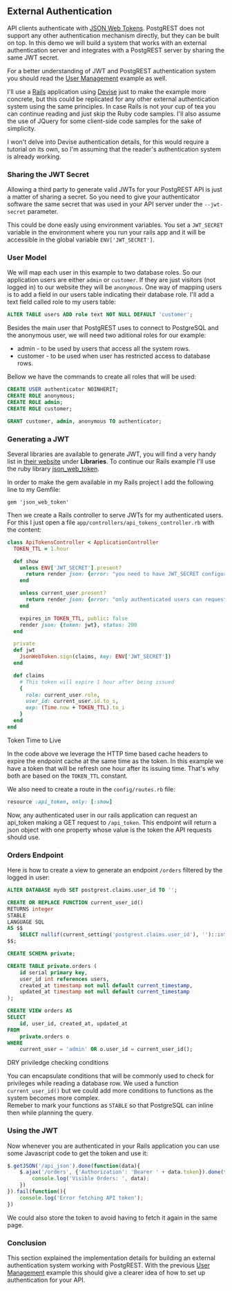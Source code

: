 ## External Authentication

API clients authenticate with [JSON Web Tokens](http://jwt.io).
PostgREST does not support any other authentication mechanism
directly, but they can be built on top. In this demo we will build
a system that works with an external authentication server
and integrates with a PostgREST server by sharing the same JWT secret.

For a better understanding of JWT and PostgREST authentication system you should read
the [User Management](users/) example as well.

I'll use a [Rails](http://rubyonrails.org) application using [Devise](https://github.com/plataformatec/devise)
just to make the example more concrete, but this could be replicated for
any other external authentication system using the same principles.
In case Rails is not your cup of tea you can continue reading and
just skip the Ruby code samples. I'll also assume
the use of JQuery for some client-side code samples for the sake of simplicity.

I won't delve into Devise authentication details, for this would require a tutorial on its own,
so I'm assuming that the reader's authentication system is already working.

### Sharing the JWT Secret

Allowing a third party to generate valid JWTs for your PostgREST API
is just a matter of sharing a secret. So you need to give your authenticator
software the same secret that was used in your API server under the ```--jwt-secret```
parameter.

This could be done easly using environment variables. You set a ```JWT_SECRET``` variable
in the environment where you run your rails app and it will be accessible in the global
variable ```ENV['JWT_SECRET']```.

### User Model

We will map each user in this example to two database roles.
So our application users are either ```admin``` or ```customer```.
If they are just visitors (not logged in) to our website they will be ```anonymous```.
One way of mapping users is to add a field in our users table indicating their database role.
I'll add a text field called role to my users table:

```sql
ALTER TABLE users ADD role text NOT NULL DEFAULT 'customer';
```

Besides the main user that PostgREST uses to connect to PostgreSQL
and the anonymous user, we will need two aditional roles for our example:

* admin - to be used by users that access all the system rows.
* customer - to be used when user has restricted access to database rows.

Bellow we have the commands to create all roles that will be used:
```sql
CREATE USER authenticator NOINHERIT;
CREATE ROLE anonymous;
CREATE ROLE admin;
CREATE ROLE customer;

GRANT customer, admin, anonymous TO authenticator;
```

### Generating a JWT

Several libraries are available to generate JWT, you will find a very handy list in [their website](http://jwt.io)
under **Libraries**.
To continue our Rails example I'll use the ruby library [json_web_token](https://github.com/garyf/json_web_token).

In order to make the gem available in my Rails project I add the following line to my Gemfile:

```
gem 'json_web_token'
```

Then we create a Rails controller to serve JWTs for my authenticated users.
For this I just open a file ```app/controllers/api_tokens_controller.rb``` with the content:

```ruby
class ApiTokensController < ApplicationController
  TOKEN_TTL = 1.hour

  def show
    unless ENV['JWT_SECRET'].present?
      return render json: {error: "you need to have JWT_SECRET configured to get an API token"}, status: 500
    end

    unless current_user.present?
      return render json: {error: "only authenticated users can request the API token"}, status: 401
    end

    expires_in TOKEN_TTL, public: false
    render json: {token: jwt}, status: 200
  end

  private
  def jwt
    JsonWebToken.sign(claims, key: ENV['JWT_SECRET'])
  end

  def claims
    # This token will expire 1 hour after being issued
    {
      role: current_user.role,
      user_id: current_user.id.to_s,
      exp: (Time.now + TOKEN_TTL).to_i
    }
  end
end
```

<div class="admonition note">
    <p class="admonition-title">Token Time to Live</p>
    <p>
    In the code above we leverage the HTTP time based cache headers to expire the
    endpoint cache at the same time as the token. In this example we have a token
    that will be refresh one hour after its issuing time.
    That's why both are based on the <code>TOKEN_TTL</code> constant.
    </p>
</div>

We also need to create a route in the ```config/routes.rb``` file:

```ruby
resource :api_token, only: [:show]
```

Now, any authenticated user in our rails application can request an api_token making a GET
request to ```/api_token```. This endpoint will return a json object with one property
whose value is the token the API requests should use.

### Orders Endpoint

Here is how to create a view to generate an endpoint ```/orders``` filtered by
the logged in user:

```sql
ALTER DATABASE mydb SET postgrest.claims.user_id TO '';

CREATE OR REPLACE FUNCTION current_user_id()
RETURNS integer
STABLE
LANGUAGE SQL
AS $$
    SELECT nullif(current_setting('postgrest.claims.user_id'), '')::integer;
$$;

CREATE SCHEMA private;

CREATE TABLE private.orders (
    id serial primary key,
    user_id int references users,
    created_at timestamp not null default current_timestamp,
    updated_at timestamp not null default current_timestamp
);

CREATE VIEW orders AS
SELECT
    id, user_id, created_at, updated_at
FROM
    private.orders o
WHERE
    current_user = 'admin' OR o.user_id = current_user_id();
```

<div class="admonition note">
    <p class="admonition-title">DRY priviledge checking conditions</p>
    <p>
    You can encapsulate conditions that will be commonly used to check for privileges while reading a database row.
    We used a function <code>current_user_id()</code> but we could add more conditions to functions
    as the system becomes more complex.<br/>
    Remeber to mark your functions as <code>STABLE</code> so that PostgreSQL can inline then while planning the query.
    </p>
</div>

### Using the JWT

Now whenever you are authenticated in your Rails application you can use some Javascript
 code to get the token and use it:
```javascript
$.getJSON('/api_json').done(function(data){
    $.ajax('/orders', {'Authorization': 'Bearer ' + data.token}).done(function(data){
        console.log('Visible Orders: ', data);
    })
}).fail(function(){
    console.log('Error fetching API token');
})
```
We could also store the token to avoid having to fetch it again in the same page.

### Conclusion

This section explained the implementation details for building an
external authentication system working with PostgREST.
With the previous [User Management](users/) example this should give a clearer
idea of how to set up authentication for your API.
